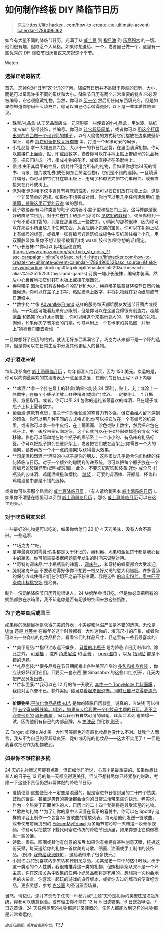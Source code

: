 # 如何制作终极 DIY 降临节日历

> 原文:[https://life hacker . com/how-to-create-the-ultimate-advent-calendar-1789496062](https://lifehacker.com/how-to-create-the-ultimate-advent-calendar-1789496062)

如今有大量不同的降临节日历，充满了从 [威士忌](https://www.masterofmalt.com/whiskies/drinks-by-the-dram/the-whisky-advent-calendar/) 到 [指甲油](http://www.sephora.com/mini-mani-month-nail-polish-set-P411550?skuId=1842228&icid2=holiday%252525252520gifts:p411550) 到 [乐高积木](https://www.google.com/webhp?sourceid=chrome-instant&ion=1&espv=2&ie=UTF-8#q=lego+advent+calendar&tbm=shop) 的一切。他们很有趣，但缺乏个人风格。如果你想送给、一个，或者自己做一个，这里有一些优秀的 DIY 降临节日历建议来庆祝这个季节。

Watch

### 选择正确的格式

首先，忘掉你对“日历”这个词的了解。降临节日历并不局限于典型的日历、大小，而是可以呈现许多不同的形状和大小。降临节日历有两个非常重要的特点:它必须被编号，它必须隐藏礼物。当然，你可以 [买一个](https://www.amazon.com/advent-calendars/b?asc_campaign=InlineText&asc_refurl=https://lifehacker.com/how-to-create-the-ultimate-advent-calendar-1789496062&asc_source=&ie=UTF8&node=3256921011&tag=kinjalifehackerlink-20) 然后用任何东西填充它，但是如果你知道你想用什么填充它，你可以自己动手做得更好。以下是一些实质性的建议。

*   珠宝/礼品盒:从工艺品商店或一元店购买一些便宜的小礼品盒，用油漆、贴纸或 washi 胶带装饰，并编号。你可以 [让它超级简单](http://www.whateverdeedeewants.com/2010/11/give-thanks-fall-advent-calendar.html) ，或者你可以 [用这个打印出来的东西做一个设计师的样子](http://blog.heylook.fi/2012/11/free-printable-diy-christmas-calendar.html) 。以令人愉悦的方式将它们摆放在边桌或壁炉架上，或者 [将它们全部放入行李箱](http://asubtlerevelry.com/recreate-project-paper-bag-advent) 中，打造一个超级可爱的展示。
*   小礼品袋:拿一大堆五颜六色、大小不一的节日礼品袋，在里面装满礼物。你可以直接在上面画、贴、印或画数字，或者你可以在手柄上贴上带编号的礼品标签。把它们排成一行，串成礼物的花环，或者直接挂在圣诞树上。
*   信封:由于其扁平的性质，信封并不适合所有的礼物，但如果你想给24天的情书、诗歌、照片或礼券(或任何东西的混合物)，它们是不错的选择。一旦填满并编号，你可以把它们钉在软木板上，用绳子和晾衣夹把它们串起来，或者直接夹在花环或树上。
*   派对帽:派对帽不仅本身具有喜庆的性质，你还可以把它们放在礼物上面，这是一个非常简单的选择。如果你不想买派对帽，你也可以用几乎任何建筑用纸 [做纸筒，就像这里可爱的云雀](http://www.alovelylark.com/2013/11/christmas-forest-advent-calendar-free.html) 做的那样。
*   鞋子收纳器:有两种类型的鞋子收纳器:小盒子型和挂在门上型，这两种都是很好的降临节日历。对于挂在门上的那种(你可以 [见这里的教程](http://elizabethjoandesigns.com/diy-advent-calendar/) )，确保你得到一个有不透明口袋的，只是在那里贴上一些数字。小隔间的那种很棒，因为你可以在那些小槽里放几乎任何东西，从酒瓶到小包装的宝贝。你可以在礼物上贴上有编号的标签，或者用一张有编号的建筑纸或棕色牛皮纸盖住每个小孔，用双面胶带(如果你不想让胶带被看到)或 washi 胶带(如果你想的话)固定。
*   **小长统袜:**你可以 [以相当便宜的](https://www.amazon.com/s/ref=nb_sb_noss_2?asc_campaign=InlineText&asc_refurl=https://lifehacker.com/how-to-create-the-ultimate-advent-calendar-1789496062&asc_source=&field-keywords=tiny stockings&tag=kinjalifehackerlink-20&url=search-alias%252525253Dtoys-and-games) 订购一堆小长统袜，编号并装满，然后小心翼翼地把它们钉在木板上或挂在烟囱旁。
*   梅森罐子:因为它们有各种各样的形状和大小，梅森罐子是基督降临节日历的绝佳候选。你可以在盖子上书写、粘贴或涂上数字，并将礼物藏在彩色纸屑或节日薄纸中。
*   **数字化:**像 [AdventMyFriend](https://adventmyfriend.com/) 这样的服务每天都给朋友发送节日图片或视频。一开始这可能看起来有点限制，但是你可以在这里变得很有创造力。超越 [歌曲](https://www.youtube.com/watch?v=E8gmARGvPlI) 和搞笑 [YouTube 剪辑](https://www.youtube.com/watch?v=2a1LV1IeG8U) ，你可以用这个来揭示更大的、基于体验的礼物。例如，如果你买了音乐会的门票，你可以附上一个艺术家的剪贴画，并附上“猜猜我们要去看谁！”

一旦你想好了日历的格式，就该用好东西填满它了。巧克力从来都不是一个坏的选择，但是你可以在日常生活中分发其他更私人的食物。

### 对于酒迷来说

每年我都向往 [威士忌降临月历](https://www.masterofmalt.com/whiskies/drinks-by-the-dram/the-whisky-advent-calendar/) ，每年都没人给我买，因为 150 美元。幸运的是，你可以向你最喜欢的饮酒者表达一点圣诞之爱，在他们的日历上写下以下内容:

*   **啤酒:**拿一个挂在墙上的鞋盒(确保它能装 24 双鞋)，贴上、刻上或涂上一些数字，在每个小袋子里放上各种精酿(或国产)啤酒。一定要附上一个开瓶器，方便取用。或者，你可以买 24 包你的送礼者最喜欢的啤酒，只在罐子或瓶子上标上夏普数字。
*   葡萄酒:这款有点贵，取决于你对葡萄酒的鉴赏力有多强，但它会给人留下深刻的印象。你可以用几种不同的方式格式化:你可以把它放在一个有编号的纸袋里，或者你可以拿一些牛皮纸，在上面画画、涂色或贴上数字，然后把它包在瓶子上，用一条胶带把它固定住，这样它就可以在不损坏原始标签的情况下被移除。你也可以简单地在每个瓶子的颈部系上一个小小的、有品味的礼品标签。你可以把瓶子排列在壁炉架上，或者把它们放在酒架上(你需要一个大的酒架，或者再放一个小一点的酒架)以获得最大效果。
*   **鸡尾酒和烈酒:**酒店的小瓶子是你的朋友，这些家伙几乎适合你能构建的任何降临节日历。对于一个额外的聪明的传递系统，你可以把每个瓶子放在一个有编号的玻璃杯里(塑料或玻璃)。此外，不要忘记配饰和装备:迷你(或全尺寸)瓶装的苦味酒、鸡尾酒橄榄和樱桃、 [糖浆](http://lifehacker.com/make-infused-liquors-oils-and-syrups-in-seconds-inste-5966410) 、可爱的调酒棒、开瓶器、杯垫和鸡尾酒餐巾都是不错的选择。

或者你可以买那个昂贵的 [威士忌降临日历](https://www.masterofmalt.com/whiskies/drinks-by-the-dram/the-whisky-advent-calendar/) 。(有人请给我买本 [威士忌降临日历](https://www.masterofmalt.com/whiskies/drinks-by-the-dram/the-whisky-advent-calendar/) )。如果你不清楚在哪里可以买到 [威士忌降临月历](https://www.masterofmalt.com/whiskies/drinks-by-the-dram/the-whisky-advent-calendar/) ，那么 [威士忌降临月历](https://www.masterofmalt.com/whiskies/drinks-by-the-dram/the-whisky-advent-calendar/) 可以在这里购买。)

### 对于吃货朋友来说

一些最好的礼物是可以吃的，如果你给他们 20 份 4 天的美味，没有人会不高兴。一些选项:

*   **巧克力:**咄。
*   童年最喜欢的零食:假期都是关于怀旧的，奥利奥、水果和金鱼饼干都是我心目中的赢家。你可能需要根据问题童年发生的时间来调整对待。
*   **奇特的调味品:**小瓶瓶装的辣酱、、[调味盐、](http://jacobsensalt.com/products/six-vial-set)、和奇特的蜂蜜都会大受欢迎。
*   腌制猪肉产品:不要表现得好像你不想要一根又好又硬的意大利腊肠。许多香肠的保存方式使得它们在你切开之前不必冷藏。我是这些 [的忠实粉丝，奥林匹亚条款](http://www.olympiaprovisions.com/collections/all/products/pepperettes)[山核桃农场](http://www.hickoryfarms.com/sausage-and-cheese/dry-salami/) 是经典。

制作一份奶酪降临节日历可能很诱人，24 块奶酪会很好吃，但是你必须把所有的奶酪都放在冰箱里，我不知道你是否有足够的空间来放这些奶酪。

### 为了选美皇后或国王

如果你的感情目标是获得完美的外表，小美容和沐浴产品是不错的选择。无论是 [Ulta](http://www.ulta.com/gift-guide-by-price-25-under?N=2vnf) 还是 [丝芙兰](http://www.sephora.com/stocking-stuffers) 在每年的这个时候都有一大堆迷你的、填充尺寸的产品，或者你可以去一些商店的化妆品柜台，看看它们的样品尺寸，但这里有一些我最喜欢的:

*   **美甲用品:**指甲油永远不嫌多， [可爱的小瓶子](http://www.ulta.com/nails-gifts-value-sets?N=27c1) 是为降临节日历*制作的*。除此之外， [可爱档](http://www.ulta.com/ulta/a/_/Ntt-nail%252525252520files/Nty-1?Dy=1&ciSelector=searchResults) ，滋养 [角质层油](http://www.ulta.com/avoplex-cuticle-oil-go?productId=xlsImpprod5180187) 和 [香膏](http://www.ulta.com/magic-balm?productId=xlsImpprod13641171) ， [prep 湿巾](http://www.ulta.com/scrubbers-2-in-1-remover-nail-prep-pads?productId=xlsImpprod5640330) ，以及 [指甲贴](http://www.ulta.com/ulta/a/_/Ntt-nail%252525252520strips/Nty-1?Dy=1&ciSelector=searchResults) 都是不错的选择。
*   **礼品套装:**很多品牌在节日期间推出各种美容产品的 [多包和礼品套装](http://www.sephora.com/value-sets?) ，你应该好好利用它们。只要买一套东西(像 Smashbox 的这些口红)打开，几天内把产品分发出去。
*   **片状面膜:**我可以在 12 月的每一天收到 [其中一个 TonyMolly 片状面膜](https://www.amazon.com/TONYMOLY-Real-Mask-Sheet-Pack/dp/B00SAT6GVK?asc_campaign=InlineText&asc_refurl=https://lifehacker.com/how-to-create-the-ultimate-advent-calendar-1789496062&asc_source=&tag=kinjalifehackerlink-20) ，我绝对会兴奋不已。额外奖励: [你可以看起来很恐怖，同时让自己变得更漂亮](https://www.instagram.com/p/BNS7ZfQhiii/?taken-by=clairelizlower&hl=en) 。
*   **价廉物美:**[平价化妆品品牌 e.l.f.](http://www.elfcosmetics.com/) 是你的降临日历救星。说真的，五块钱 可以得到 [五个喜庆眼线笔。(此外，如果有人给我做一个化妆品主题的日历，我不会介意他们的](http://www.elfcosmetics.com/p/radiant-eyes-kit?color_id=11931) [眉粉套装](http://www.elfcosmetics.com/p/eyebrow-kit?dept=eye-eyebrows) ，因为我没有自然可见的眉毛。丝芙兰系列 也值得一试，因为他们有自己的内部品牌，从 [护肤品](http://www.sephora.com/skin-care-guide?icid2=sephoracollection_common_botnav_skincare_image) 到化妆 [刷子](http://www.sephora.com/skin-care-guide?icid2=sephoracollection_common_botnav_skincare_image) 。

去 Target 或 Rite Aid 买一大堆可笑颜色的有趣化妆品也没什么不对。就我个人而言，我从不为自己购买超级疯狂、霓虹或闪光的化妆品——这太不实用了！—但是我喜欢把它作为礼物收到。

### 如果你不想花很多钱

24 天的礼物赠送可能有点贵，但正如他们所说，心意才是最重要的。如果你想让某人的日子在 12 月的每一天都变得更美好，但又不想耗尽你已经紧张的财政，考虑一下这些不贵但仍然非常体贴的降临节日历:

*   爱情便签:这些便签不一定要是浪漫的，但是塞进节日信封里的二十四个赞美、鼓励的话语，甚至是愚蠢的笑话都会给你的日常生活带来些许快乐。老实说，作为一个热衷于正面关注的人，日历上的二十四个赞美将是最受欢迎的礼物。
*   **歌曲的礼物:**为了让你的意中人沉浸在音乐的喜悦中，你可以在 Spotify 这样的平台上制作一个包含24 首歌曲的播放列表，每天给他们发送一首歌曲，或者使用前面提到的 [AdventMyFriend](https://adventmyfriend.com/) 为圣诞节前的每一天赠送一段音乐视频。你也可以把数字下载代码塞进传统的降临节日历里，如果你想让它稍微模拟一些的话。
*   诗歌、素描、图画或其他有创意的东西:如果你有幸拥有某种创意天赋，挖掘这份天赋，每天送给你的礼物一首优美的诗歌、图画、油画或手工制作的装饰品。(例如: [我爸给我发俳句](https://www.instagram.com/dadhaikus/) ，这给我带来了很多快乐。)
*   小回忆:我特别喜欢内部笑话和怀旧纪念品，尤其是在一年中的这个时候。由于这一类别的个人性质，我很难推荐这一类的礼物，但照相亭条从来不是一个坏主意，你在这段关系中收集的任何小纪念品都将是有用的。想想第一次约会地点的火柴盒，你喜欢一起玩的游戏的旅行版本，或者你去过的城市的便宜纪念品。更多灵感，参考 [办公室](http://theoffice.wikia.com/wiki/Christmas_Party) 的圣诞茶壶场景。

当然，请记住，您并不受制于任何一种格式或“主题”无论是礼物的类型还是递送系统，你都可以随意组合。没有理由你不能在 12 月 5 日送糖果，6 日送指甲油，7 日送首诗。24 天任何类型的礼物都是非常慷慨的，任何人都能收到这样的礼物都是非常幸运的。

*<small>由当归插画。照片由克莱尔低。</small>T3】*
